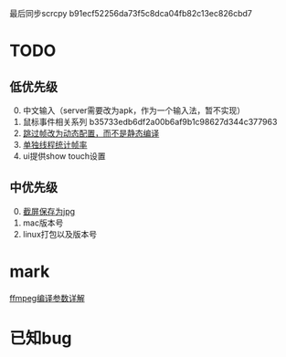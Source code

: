 最后同步scrcpy b91ecf52256da73f5c8dca04fb82c13ec826cbd7

# TODO
## 低优先级
0. 中文输入（server需要改为apk，作为一个输入法，暂不实现）
1. 鼠标事件相关系列 b35733edb6df2a00b6af9b1c98627d344c377963
2. [跳过帧改为动态配置，而不是静态编译](https://github.com/Genymobile/scrcpy/commit/ebccb9f6cc111e8acfbe10d656cac5c1f1b744a0)
3. [单独线程统计帧率](https://github.com/Genymobile/scrcpy/commit/e2a272bf99ecf48fcb050177113f903b3fb323c4)
4. ui提供show touch设置

## 中优先级
0. [截屏保存为jpg](https://blog.csdn.net/m0_37684310/article/details/77950390)
1. mac版本号
2. linux打包以及版本号

# mark
[ffmpeg编译参数详解](https://www.cnblogs.com/wainiwann/p/4204230.html)

# 已知bug
